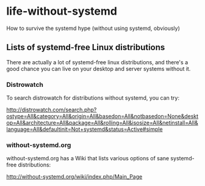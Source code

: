 # life-without-systemd
How to survive the systemd hype (without using systemd, obviously)

## Lists of systemd-free Linux distributions
There are actually a lot of systemd-free linux distributions, and there's a good chance you can live on your desktop and server systems without it.

### Distrowatch
To search distrowatch for distributions without systemd, you can try:

http://distrowatch.com/search.php?ostype=All&category=All&origin=All&basedon=All&notbasedon=None&desktop=All&architecture=All&package=All&rolling=All&isosize=All&netinstall=All&language=All&defaultinit=Not+systemd&status=Active#simple

### without-systemd.org
without-systemd.org has a Wiki that lists various options of sane systemd-free distributions:

http://without-systemd.org/wiki/index.php/Main_Page


